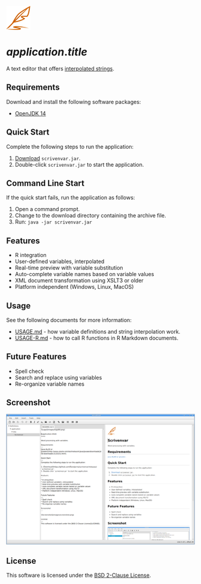 ![Logo](images/logo64.png)

# $application.title$

A text editor that offers [interpolated strings](https://en.wikipedia.org/wiki/String_interpolation).

## Requirements

Download and install the following software packages:

* [OpenJDK 14](https://openjdk.java.net)

## Quick Start

Complete the following steps to run the application:

1. [Download](https://github.com/DaveJarvis/scrivenvar/releases)
`scrivenvar.jar`.
1. Double-click `scrivenvar.jar` to start the application.

## Command Line Start

If the quick start fails, run the application as follows:

1. Open a command prompt.
1. Change to the download directory containing the archive file.
1. Run: `java -jar scrivenvar.jar`

## Features

* R integration
* User-defined variables, interpolated
* Real-time preview with variable substitution
* Auto-complete variable names based on variable values
* XML document transformation using XSLT3 or older
* Platform independent (Windows, Linux, MacOS)

## Usage

See the following documents for more information:

* [USAGE.md](USAGE.md) - how variable definitions and string interpolation work.
* [USAGE-R.md](USAGE-R.md) - how to call R functions in R Markdown documents.

## Future Features

* Spell check
* Search and replace using variables
* Re-organize variable names

## Screenshot

![Screenshot](images/screenshot.png)

## License

This software is licensed under the [BSD 2-Clause License](LICENSE.md).

